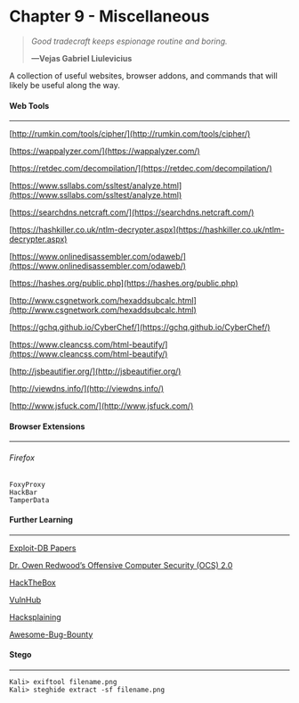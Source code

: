 # Chapter 9 - Miscellaneous

> _Good tradecraft keeps espionage routine and boring._
>
> **—Vejas Gabriel Liulevicius**

A collection of useful websites, browser addons, and commands that will likely be useful along the way.

#### Web Tools

---

[http://rumkin.com/tools/cipher/](http://rumkin.com/tools/cipher/)

[https://wappalyzer.com/](https://wappalyzer.com/)

[https://retdec.com/decompilation/](https://retdec.com/decompilation/)

[https://www.ssllabs.com/ssltest/analyze.html](https://www.ssllabs.com/ssltest/analyze.html)

[https://searchdns.netcraft.com/](https://searchdns.netcraft.com/)

[https://hashkiller.co.uk/ntlm-decrypter.aspx](https://hashkiller.co.uk/ntlm-decrypter.aspx)

[https://www.onlinedisassembler.com/odaweb/](https://www.onlinedisassembler.com/odaweb/)

[https://hashes.org/public.php](https://hashes.org/public.php)

[http://www.csgnetwork.com/hexaddsubcalc.html](http://www.csgnetwork.com/hexaddsubcalc.html)

[https://gchq.github.io/CyberChef/](https://gchq.github.io/CyberChef/)

[https://www.cleancss.com/html-beautify/](https://www.cleancss.com/html-beautify/)

[http://jsbeautifier.org/](http://jsbeautifier.org/)

[http://viewdns.info/](http://viewdns.info/)

[http://www.jsfuck.com/](http://www.jsfuck.com/)

#### Browser Extensions

---

###### Firefox

```
FoxyProxy
HackBar
TamperData
```

#### Further Learning

---

[Exploit-DB Papers](https://www.exploit-db.com/papers/)

[Dr. Owen Redwood’s Offensive Computer Security \(OCS\) 2.0](http://howto.hackallthethings.com/2016/07/learning-exploitation-with-offensive.html)

[HackTheBox](https://hackthebox.eu)

[VulnHub](https://vulnhub.com)

[Hacksplaining](https://www.hacksplaining.com/exercises)

[Awesome-Bug-Bounty](https://github.com/djadmin/awesome-bug-bounty)

#### Stego

---

```
Kali> exiftool filename.png
Kali> steghide extract -sf filename.png
```



